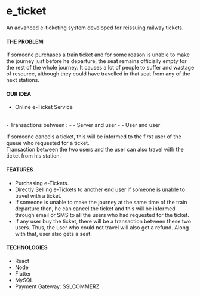 # e_ticket

An advanced e-ticketing system developed for
reissuing railway tickets.

#### THE PROBLEM
If someone purchases a train ticket and for some reason is unable to make the journey just before he departure, the seat remains officially empty for the rest of the whole journey. It causes a lot of people to suffer and wastage of resource, although they could have travelled in that seat from any of the next stations. 
#### OUR IDEA
- Online e-Ticket Service
<br>
- Transactions between :
- - Server and user 
- - User and user

If someone cancels a ticket, this will be informed to the first user of the queue who requested for a ticket. <br>
Transaction between the two users and the user can also travel with the ticket from his station.

#### FEATURES
- Purchasing e-Tickets.
- Directly Selling e-Tickets to another end user if someone is unable to travel with a ticket.
- If someone is unable to make the journey at the same time of the train departure then, he can cancel the ticket and this will be informed through email or SMS to all the users who had requested for the ticket.
- If any user buy the ticket, there will be a transaction between these two users. Thus, the user who could not travel will also get a refund. Along with that, user also gets a seat.

#### TECHNOLOGIES
- React
- Node
- Flutter
- MySQL
- Payment Gateway: SSLCOMMERZ

